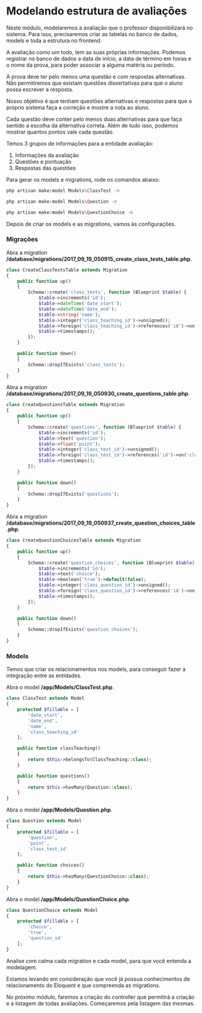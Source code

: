 # Modelando estrutura de avaliações

Neste módulo, modelaremos a avaliação que o professor disponibilizará no sistema. Para isso, precisaremos criar as tabelas no banco de dados, models e toda a estrutura no frontend.

A avaliação como um todo, tem as suas próprias informações. Podemos registrar no banco de dados a data de início, a data de término em horas e o nome da prova, para poder associar a alguma matéria ou período.

A prova deve ter pelo menos uma questão e com respostas alternativas. Não permitiremos que existam questões dissertativas para que o aluno possa escrever a resposta.

Nosso objetivo é que tenham questões alternativas e respostas para que o próprio sistema faça a correção e mostre a nota ao aluno.

Cada questão deve conter pelo menos duas alternativas para que faça sentido a escolha da alternativa correta. Além de tudo isso, podemos mostrar quantos pontos vale cada questão.

Temos 3 grupos de informações para a entidade avaliação:

1. Informações da avaliação
2. Questões e pontuação
3. Respostas das questões

Para gerar os models e migrations, rode os comandos abaixo:

```sh
php artisan make:model Models\ClassTest -m

php artisan make:model Models\Question -m

php artisan make:model Models\QuestionChoice -m
```

Depois de criar os models e as migrations, vamos às configurações. 

### Migrações

Abra a migration **/database/migrations/2017_09_19_050915_create_class_tests_table.php**.

```php
class CreateClassTestsTable extends Migration
{
    public function up()
    {
        Schema::create('class_tests', function (Blueprint $table) {
            $table->increments('id');
            $table->dateTime('date_start');
            $table->dateTime('date_end');
            $table->string('name');
            $table->integer('class_teaching_id')->unsigned();
            $table->foreign('class_teaching_id')->references('id')->on('class_teachings');
            $table->timestamps();
        });
    }

    public function down()
    {
        Schema::dropIfExists('class_tests');
    }
}
```

Abra a migration **/database/migrations/2017_09_19_050930_create_questions_table.php**.

```php
class CreateQuestionsTable extends Migration
{
    public function up()
    {
        Schema::create('questions', function (Blueprint $table) {
            $table->increments('id');
            $table->text('question');
            $table->float('point');
            $table->integer('class_test_id')->unsigned();
            $table->foreign('class_test_id')->references('id')->on('class_tests');
            $table->timestamps();
        });
    }

    public function down()
    {
        Schema::dropIfExists('questions');
    }
}
```

Abra a migration **/database/migrations/2017_09_19_050937_create_question_choices_table.php**.

```php
class CreateQuestionChoicesTable extends Migration
{
    public function up()
    {
        Schema::create('question_choices', function (Blueprint $table) {
            $table->increments('id');
            $table->text('choice');
            $table->boolean('true')->default(false);
            $table->integer('class_question_id')->unsigned();
            $table->foreign('class_question_id')->references('id')->on('questions');
            $table->timestamps();
        });
    }

    public function down()
    {
        Schema::dropIfExists('question_choices');
    }
}
```

### Models

Temos que criar os relacionamentos nos models, para conseguir fazer a integração entre as entidades.

Abra o model **/app/Models/ClassTest.php**.

```php
class ClassTest extends Model
{
    protected $fillable = [
        'date_start',
        'date_end',
        'name',
        'class_teaching_id'
    ];

    public function classTeaching()
    {
        return $this->belongsTo(ClassTeaching::class);
    }

    public function questions()
    {
        return $this->hasMany(Question::class);
    }
}
```

Abra o model **/app/Models/Question.php**.

```php
class Question extends Model
{
    protected $fillable = [
        'question',
        'point',
        'class_test_id'
    ];

    public function choices()
    {
        return $this->hasMany(QuestionChoice::class);
    }
}
```

Abra o model **/app/Models/QuestionChoice.php**.

```php
class QuestionChoice extends Model
{
    protected $fillable = [
        'choice',
        'true',
        'question_id'
    ];
}
```

Analise com calma cada migration e cada model, para que você entenda a modelagem.

Estamos levando em consideração que você já possua conhecimentos de relacionamento do Eloquent e que compreenda as migrations.

No próximo módulo, faremos a criação do controller que permitirá a criação e a listagem de todas avaliações. Começaremos pela listagem das mesmas.